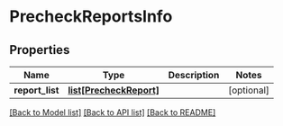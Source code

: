 # PrecheckReportsInfo

## Properties
Name | Type | Description | Notes
------------ | ------------- | ------------- | -------------
**report_list** | [**list[PrecheckReport]**](PrecheckReport.md) |  | [optional] 

[[Back to Model list]](../README.md#documentation-for-models) [[Back to API list]](../README.md#documentation-for-api-endpoints) [[Back to README]](../README.md)

